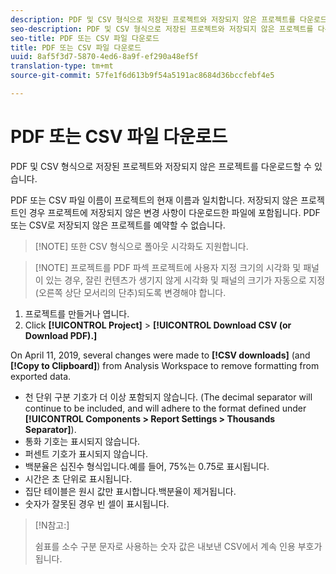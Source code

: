 ```yaml
---
description: PDF 및 CSV 형식으로 저장된 프로젝트와 저장되지 않은 프로젝트를 다운로드할 수 있습니다.
seo-description: PDF 및 CSV 형식으로 저장된 프로젝트와 저장되지 않은 프로젝트를 다운로드할 수 있습니다.
seo-title: PDF 또는 CSV 파일 다운로드
title: PDF 또는 CSV 파일 다운로드
uuid: 8af5f3d7-5870-4ed6-8a9f-ef290a48ef5f
translation-type: tm+mt
source-git-commit: 57fe1f6d613b9f54a5191ac8684d36bccfebf4e5

---
```



# PDF 또는 CSV 파일 다운로드

PDF 및 CSV 형식으로 저장된 프로젝트와 저장되지 않은 프로젝트를 다운로드할 수 있습니다.

PDF 또는 CSV 파일 이름이 프로젝트의 현재 이름과 일치합니다. 저장되지 않은 프로젝트인 경우 프로젝트에 저장되지 않은 변경 사항이 다운로드한 파일에 포함됩니다. PDF 또는 CSV로 저장되지 않은 프로젝트를 예약할 수 없습니다.

> [!NOTE] 또한 CSV 형식으로 폴아웃 시각화도 지원합니다.

> [!NOTE] 프로젝트를 PDF 파섹 프로젝트에 사용자 지정 크기의 시각화 및 패널이 있는 경우, 잘린 컨텐츠가 생기지 않게 시각화 및 패널의 크기가 자동으로 지정(오른쪽 상단 모서리의 단추)되도록 변경해야 합니다.

1. 프로젝트를 만들거나 엽니다.
1. Click **[!UICONTROL Project]** &gt; **[!UICONTROL Download CSV (or Download PDF).]**

On April 11, 2019, several changes were made to **[!CSV downloads]** (and **[!Copy to Clipboard]**) from Analysis Workspace to remove formatting from exported data.
* 천 단위 구분 기호가 더 이상 포함되지 않습니다. (The decimal separator will continue to be included, and will adhere to the format defined under **[!UICONTROL Components &gt; Report Settings &gt; Thousands Separator]**).
* 통화 기호는 표시되지 않습니다.
* 퍼센트 기호가 표시되지 않습니다.
* 백분율은 십진수 형식입니다.예를 들어, 75%는 0.75로 표시됩니다.
* 시간은 초 단위로 표시됩니다.
* 집단 테이블은 원시 값만 표시합니다.백분율이 제거됩니다.
* 숫자가 잘못된 경우 빈 셀이 표시됩니다.

>[!N참고:]
>
> 쉼표를 소수 구분 문자로 사용하는 숫자 값은 내보낸 CSV에서 계속 인용 부호가 됩니다.
